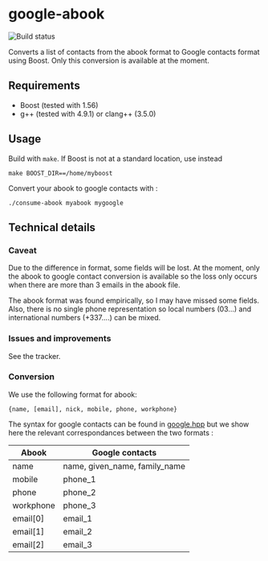 google-abook
=============

![Build status](https://travis-ci.org/alexDarcy/google-abook.svg)

Converts a list of contacts from the abook format to Google contacts format
using Boost. Only this conversion is available at the moment.

## Requirements

* Boost (tested with 1.56)
* g++ (tested with 4.9.1) or clang++ (3.5.0)

## Usage

Build with `make`. If Boost is not at a standard location, use instead 

    make BOOST_DIR==/home/myboost

Convert your abook to google contacts with :
    
    ./consume-abook myabook mygoogle

## Technical details
### Caveat
Due to the difference in format, some fields will be lost. At the moment, only
the abook to google contact conversion is available so the loss only occurs
when there are more than 3 emails in the abook file.

The abook format was found empirically, so I may have missed some fields. Also,
there is no single phone representation so local numbers (03...) and
international numbers (+337....) can be mixed.

### Issues and improvements
See the tracker.

### Conversion
We use the following format for abook:

    {name, [email], nick, mobile, phone, workphone}

The syntax for google contacts can be found in [google.hpp](google.hpp) but we show here the
relevant correspondances between the two formats :

| Abook     | Google contacts                |
------------|---------------------------------
| name      | name, given_name, family_name  |
| mobile    | phone_1                        |
| phone     | phone_2                        |
| workphone | phone_3                        |
| email[0]  | email_1                        |
| email[1]  | email_2                        |
| email[2]  | email_3                        |


